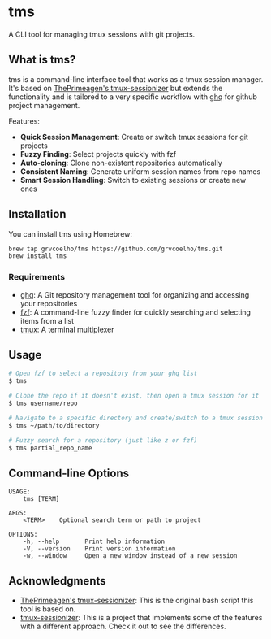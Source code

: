 # tms 

A CLI tool for managing tmux sessions with git projects.

## What is tms?

tms is a command-line interface tool that works as a tmux session manager. It's based on [ThePrimeagen's tmux-sessionizer](https://github.com/ThePrimeagen/.dotfiles/blob/602019e902634188ab06ea31251c01c1a43d1621/bin/.local/scripts/tmux-sessionizer) but extends the functionality and is tailored to a very specific workflow with [ghq](https://github.com/x-motemen/ghq) for github project management.

Features:
- **Quick Session Management**: Create or switch tmux sessions for git projects
- **Fuzzy Finding**: Select projects quickly with fzf
- **Auto-cloning**: Clone non-existent repositories automatically
- **Consistent Naming**: Generate uniform session names from repo names
- **Smart Session Handling**: Switch to existing sessions or create new ones

## Installation

You can install tms using Homebrew:

```bash
brew tap grvcoelho/tms https://github.com/grvcoelho/tms.git
brew install tms
```

### Requirements

- [ghq](https://github.com/x-motemen/ghq): A Git repository management tool for organizing and accessing your repositories
- [fzf](https://github.com/junegunn/fzf): A command-line fuzzy finder for quickly searching and selecting items from a list
- [tmux](https://github.com/tmux/tmux): A terminal multiplexer

## Usage

```bash
# Open fzf to select a repository from your ghq list
$ tms

# Clone the repo if it doesn't exist, then open a tmux session for it
$ tms username/repo

# Navigate to a specific directory and create/switch to a tmux session
$ tms ~/path/to/directory

# Fuzzy search for a repository (just like z or fzf)
$ tms partial_repo_name
```

## Command-line Options

```
USAGE:
    tms [TERM]

ARGS:
    <TERM>    Optional search term or path to project

OPTIONS:
    -h, --help       Print help information
    -V, --version    Print version information
    -w, --window     Open a new window instead of a new session
```

## Acknowledgments

- [ThePrimeagen's tmux-sessionizer](https://github.com/ThePrimeagen/.dotfiles/blob/602019e902634188ab06ea31251c01c1a43d1621/bin/.local/scripts/tmux-sessionizer): This is the original bash script this tool is based on.
- [tmux-sessionizer](https://github.com/jrmoulton/tmux-sessionizer): This is a project that implements some of the features with a different approach. Check it out to see the differences.
